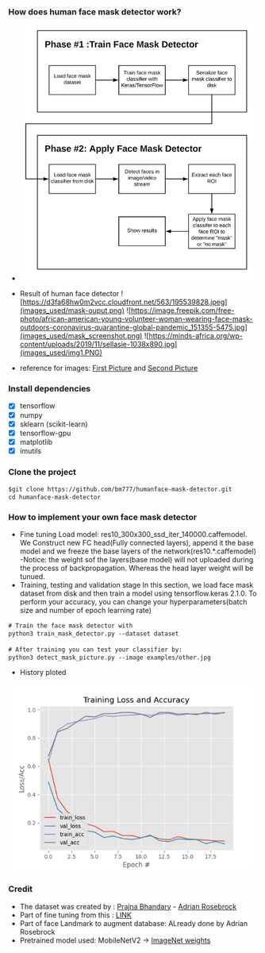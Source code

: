 ### How does human face mask detector work?
 - ![Mask Detector Phases](images_used/face_mask_detection_phases.png)

 - Result of human face detector
 ![https://d3fa68hw0m2vcc.cloudfront.net/563/195539828.jpeg](images_used/mask-ouput.png)
![https://image.freepik.com/free-photo/african-american-young-volunteer-woman-wearing-face-mask-outdoors-coronavirus-quarantine-global-pandemic_151355-5475.jpg](images_used/mask_screenshot.png)
![https://minds-africa.org/wp-content/uploads/2019/11/sellasie-1038x890.jpg](images_used/img1.PNG)

 - reference for images: [First Picture](https://d3fa68hw0m2vcc.cloudfront.net/563/195539828.jpeg) and [Second Picture](https://image.freepik.com/free-photo/african-american-young-volunteer-woman-wearing-face-mask-outdoors-coronavirus-quarantine-global-pandemic_)


### Install dependencies
 - [x] tensorflow
 - [x] numpy      
 - [x] sklearn  (scikit-learn) 
 - [x] tensorflow-gpu
 - [x] matplotlib
 - [x] imutils

### Clone the project
```
$git clone https://github.com/bm777/humanface-mask-detector.git
cd humanface-mask-detector
```

### How to implement your own face mask detector

 - Fine tuning
 Load model: res10_300x300_ssd_iter_140000.caffemodel.
 We Construct  new FC head(Fully connected layers), append it the base model and we freeze the base layers of the network(res10.*.caffemodel)
 -Notice: the weight sof the layers(base model) will not uploaded during the process of backpropagation. Whereas the head layer weight will be tunued. 
 - Training, testing and validation stage
 In this section, we load face mask dataset from disk and then train a model using tensorflow.keras 2.1.0.
 To perform your accuracy, you can change your hyperparameters(batch size and number of epoch learning rate)
 ```
 # Train the face mask detector with
 python3 train_mask_detector.py --dataset dataset
 
 # After training you can test your classifier by:
 python3 detect_mask_picture.py --image examples/other.jpg
 ```
 - History ploted

![History of training and validation stage](images_used/ploted.png)

### Credit
 - The dataset was created by : [Prajna Bhandary](https://lnkd.in/fJTAP_D) - [Adrian Rosebrock](https://www.pyimagesearch.com/2020/05/04/covid-19-face-mask-detector-with-opencv-keras-tensorflow-and-deep-learning/)
 - Part of fine tuning from this : [LINK](https://www.pyimagesearch.com/2019/06/03/fine-tuning-with-keras-and-deep-learning/)
 - Part of face Landmark to augment database: ALready done by Adrian Rosebrock
 - Pretrained model used: MobileNetV2 -> [ImageNet weights](http://www.image-net.org/)
